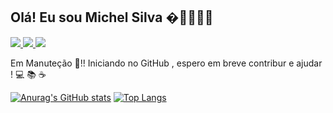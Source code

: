 ## Olá! Eu sou Michel Silva �🐱‍👤🐱‍🏍


<a href="https://www.linkedin.com/in/michelsilvagomes/">
        <img src="https://img.shields.io/badge/linkedin-%230077B5.svg?&style=for-the-badge&logo=linkedin&logoColor=white&link=mailto:https://www.linkedin.com/in/michelsilvagomes/">
    </a>
<a href="mailto:michel.adb@hotmail.com">
        <img src="https://img.shields.io/badge/gmail-D14836?&style=for-the-badge&logo=gmail&logoColor=white&link=mailto:michel.adb@hotmail.com">
    </a>
<a href="https://github.com/MichelKitundi">
        <img  src="https://img.shields.io/badge/github-%23100000.svg?&style=for-the-badge&logo=github&logoColor=white&link=mailto:https://github.com/MichelKitundi">
</a>



<!-- apaga para fuicional -->

Em Manuteção  :hammer:!! Iniciando no GitHub , espero em breve contribur e ajudar !    :computer: :books: :coffee:


[![Anurag's GitHub stats](https://github-readme-stats.vercel.app/api?username=MichelKitundi&show_icons=true&theme=dark)](https://github.com/anuraghazra/github-readme-stats)
[![Top Langs](https://github-readme-stats.vercel.app/api/top-langs/?username=MichelKitundi&layout=compact&theme=dark)](https://github.com/anuraghazra/github-readme-stats)

<!--
**MichelKitundi/mICHELkITUNDI** is a ✨ _special_ ✨ repository because its `README.md` (this file) appears on your GitHub profile.

Here are some ideas to get you started:

- 🔭 I’m currently working on ...
- 🌱 I’m currently learning ...
- 👯 I’m looking to collaborate on ...
- 🤔 I’m looking for help with ...
- 💬 Ask me about ...
- 📫 How to reach me: ...
- 😄 Pronouns: ...
- ⚡ Fun fact: ...
-->
